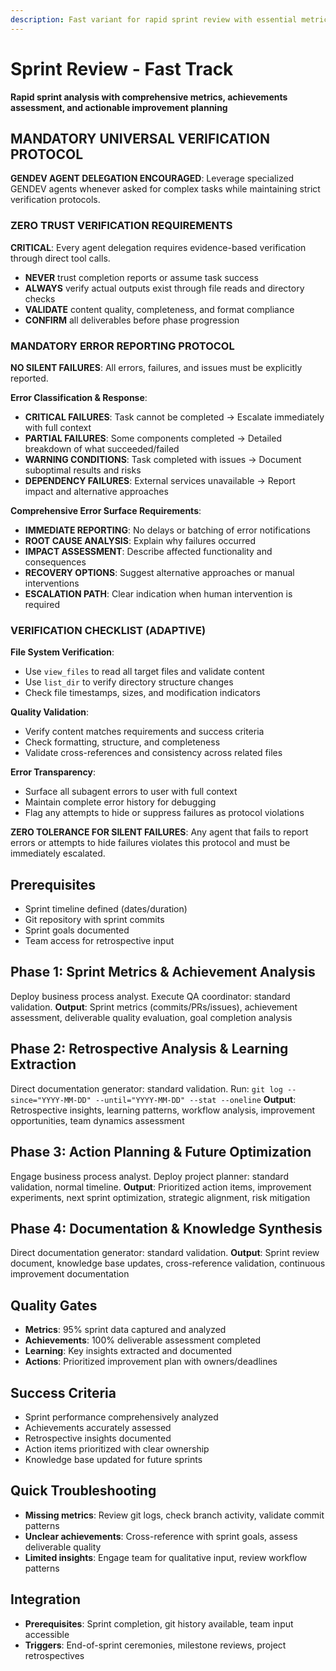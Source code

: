 ```yaml
---
description: Fast variant for rapid sprint review with essential metrics analysis and retrospective insights
---
```


# Sprint Review - Fast Track

**Rapid sprint analysis with comprehensive metrics, achievements assessment, and actionable improvement planning**

## MANDATORY UNIVERSAL VERIFICATION PROTOCOL

**GENDEV AGENT DELEGATION ENCOURAGED**: Leverage specialized GENDEV agents whenever asked for complex tasks while maintaining strict verification protocols.

### ZERO TRUST VERIFICATION REQUIREMENTS

**CRITICAL**: Every agent delegation requires evidence-based verification through direct tool calls.

- **NEVER** trust completion reports or assume task success
- **ALWAYS** verify actual outputs exist through file reads and directory checks
- **VALIDATE** content quality, completeness, and format compliance
- **CONFIRM** all deliverables before phase progression

### MANDATORY ERROR REPORTING PROTOCOL

**NO SILENT FAILURES**: All errors, failures, and issues must be explicitly reported.

**Error Classification & Response**:

- **CRITICAL FAILURES**: Task cannot be completed → Escalate immediately with full context
- **PARTIAL FAILURES**: Some components completed → Detailed breakdown of what succeeded/failed
- **WARNING CONDITIONS**: Task completed with issues → Document suboptimal results and risks
- **DEPENDENCY FAILURES**: External services unavailable → Report impact and alternative approaches

**Comprehensive Error Surface Requirements**:

- **IMMEDIATE REPORTING**: No delays or batching of error notifications
- **ROOT CAUSE ANALYSIS**: Explain why failures occurred
- **IMPACT ASSESSMENT**: Describe affected functionality and consequences
- **RECOVERY OPTIONS**: Suggest alternative approaches or manual interventions
- **ESCALATION PATH**: Clear indication when human intervention is required

### VERIFICATION CHECKLIST (ADAPTIVE)

**File System Verification**:

- Use `view_files` to read all target files and validate content
- Use `list_dir` to verify directory structure changes
- Check file timestamps, sizes, and modification indicators

**Quality Validation**:

- Verify content matches requirements and success criteria
- Check formatting, structure, and completeness
- Validate cross-references and consistency across related files

**Error Transparency**:

- Surface all subagent errors to user with full context
- Maintain complete error history for debugging
- Flag any attempts to hide or suppress failures as protocol violations

**ZERO TOLERANCE FOR SILENT FAILURES**: Any agent that fails to report errors or attempts to hide failures violates this protocol and must be immediately escalated.

## Prerequisites

- Sprint timeline defined (dates/duration)
- Git repository with sprint commits
- Sprint goals documented
- Team access for retrospective input

## Phase 1: Sprint Metrics & Achievement Analysis

Deploy business process analyst.
Execute QA coordinator: standard validation.
**Output**: Sprint metrics (commits/PRs/issues), achievement assessment, deliverable quality evaluation, goal completion analysis

## Phase 2: Retrospective Analysis & Learning Extraction

Direct documentation generator: standard validation.
Run: `git log --since="YYYY-MM-DD" --until="YYYY-MM-DD" --stat --oneline`
**Output**: Retrospective insights, learning patterns, workflow analysis, improvement opportunities, team dynamics assessment

## Phase 3: Action Planning & Future Optimization

Engage business process analyst.
Deploy project planner: standard validation, normal timeline.
**Output**: Prioritized action items, improvement experiments, next sprint optimization, strategic alignment, risk mitigation

## Phase 4: Documentation & Knowledge Synthesis

Direct documentation generator: standard validation.
**Output**: Sprint review document, knowledge base updates, cross-reference validation, continuous improvement documentation

## Quality Gates

- **Metrics**: 95% sprint data captured and analyzed
- **Achievements**: 100% deliverable assessment completed
- **Learning**: Key insights extracted and documented
- **Actions**: Prioritized improvement plan with owners/deadlines

## Success Criteria

- Sprint performance comprehensively analyzed
- Achievements accurately assessed
- Retrospective insights documented
- Action items prioritized with clear ownership
- Knowledge base updated for future sprints

## Quick Troubleshooting

- **Missing metrics**: Review git logs, check branch activity, validate commit patterns
- **Unclear achievements**: Cross-reference with sprint goals, assess deliverable quality
- **Limited insights**: Engage team for qualitative input, review workflow patterns

## Integration

- **Prerequisites**: Sprint completion, git history available, team input accessible
- **Triggers**: End-of-sprint ceremonies, milestone reviews, project retrospectives
